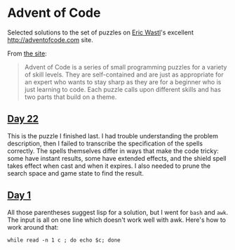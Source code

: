 # Advent of Code

Selected solutions to the set of puzzles on [Eric Wastl](http://was.tl)'s
excellent <http://adventofcode.com> site.

From [the site](http://adventofcode.com/about):

> Advent of Code is a series of small programming puzzles for a
variety of skill levels. They are self-contained and are just as
appropriate for an expert who wants to stay sharp as they are for a
beginner who is just learning to code. Each puzzle calls upon
different skills and has two parts that build on a theme.

## [Day 22][22]

This is the puzzle I finished last. I had trouble understanding the
problem description, then I failed to transcribe the specification of
the spells correctly. The spells themselves differ in ways that make
the code tricky: some have instant results, some have extended
effects, and the shield spell takes effect when cast and when it
expires. I also needed to prune the search space and game state to 
find the result.


## [Day 1][1]

All those parentheses suggest lisp for a solution, but I went for
`bash` and `awk`. The input is all on one line which doesn't work well
with awk. Here's how to work around that:

    while read -n 1 c ; do echo $c; done

[1]: http://adventofcode.com/day/1
[2]: http://adventofcode.com/day/2
[3]: http://adventofcode.com/day/3
[4]: http://adventofcode.com/day/4
[5]: http://adventofcode.com/day/5
[6]: http://adventofcode.com/day/6
[7]: http://adventofcode.com/day/7
[8]: http://adventofcode.com/day/8
[9]: http://adventofcode.com/day/9
[10]: http://adventofcode.com/day/10
[11]: http://adventofcode.com/day/11
[12]: http://adventofcode.com/day/12
[13]: http://adventofcode.com/day/13
[14]: http://adventofcode.com/day/14
[15]: http://adventofcode.com/day/15
[16]: http://adventofcode.com/day/16
[17]: http://adventofcode.com/day/17
[18]: http://adventofcode.com/day/18
[19]: http://adventofcode.com/day/19
[20]: http://adventofcode.com/day/20
[21]: http://adventofcode.com/day/21
[22]: http://adventofcode.com/day/22
[23]: http://adventofcode.com/day/23
[24]: http://adventofcode.com/day/24
[25]: http://adventofcode.com/day/25

